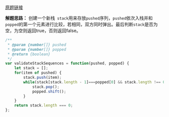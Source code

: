 [原题链接](https://leetcode-cn.com/problems/validate-stack-sequences/)

**解题思路：**
创建一个新栈` stack`用来存放` pushed `序列，` pushed `依次入栈并和` popped `的第一个元素进行比较，若相同，双方同时弹出。最后判断` stack `是否为空，为空则返回true，否则返回false。
```js
/**
 * @param {number[]} pushed
 * @param {number[]} popped
 * @return {boolean}
 */
var validateStackSequences = function(pushed, popped) {
    let stack = [];
    for(item of pushed) {
        stack.push(item);
        while(stack[stack.length - 1]===popped[0] && stack.length !== 0) {
            stack.pop();
            popped.shift();
        }
    }
    return stack.length === 0;
};
```